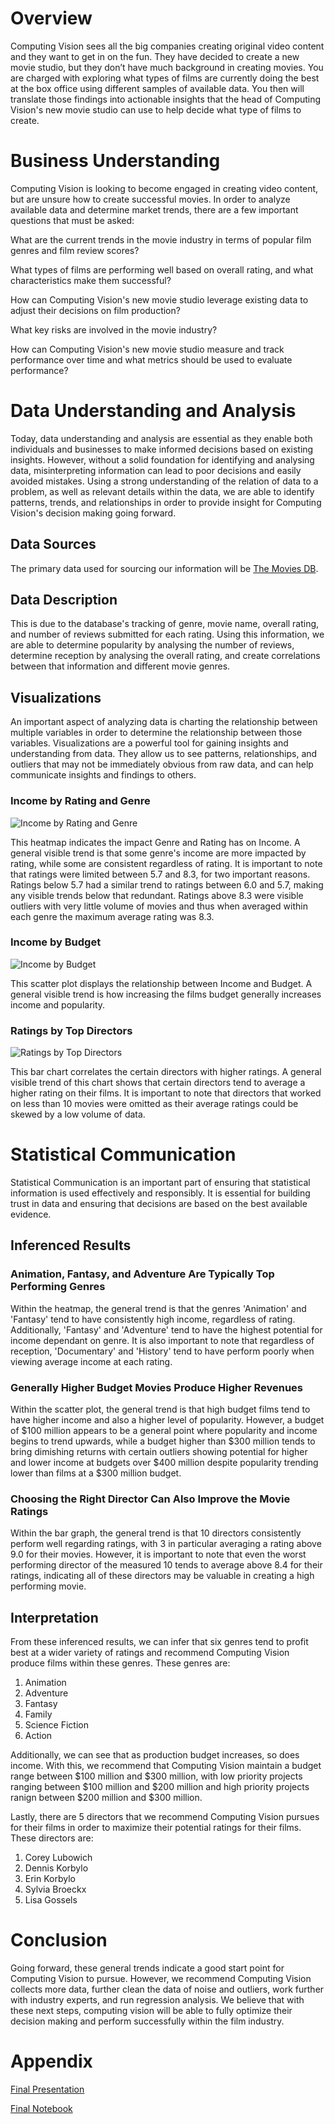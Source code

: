 # Overview

Computing Vision sees all the big companies creating original video content and they want to get in on the fun. They have decided to create a new movie studio, but they don’t have much background in creating movies. You are charged with exploring what types of films are currently doing the best at the box office using different samples of available data. You then will translate those findings into actionable insights that the head of Computing Vision's new movie studio can use to help decide what type of films to create.

# Business Understanding

Computing Vision is looking to become engaged in creating video content, but are unsure how to create successful movies. In order to  analyze available data and determine market trends, there are a few important questions that must be asked:

What are the current trends in the movie industry in terms of popular film genres and film review scores?

What types of films are performing well based on overall rating, and what characteristics make them successful?

How can Computing Vision's new movie studio leverage existing data to adjust their decisions on film production?

What key risks are involved in the movie industry?

How can Computing Vision's new movie studio measure and track performance over time and what metrics should be used to evaluate performance?

# Data Understanding and Analysis

Today, data understanding and analysis are essential as they enable both individuals and businesses to make informed decisions based on existing insights. However, without a solid foundation for identifying and analysing data, misinterpreting information can lead to poor decisions and easily avoided mistakes. Using a strong understanding of the relation of data to a problem, as well as relevant details within the data, we are able to identify patterns, trends, and relationships in order to provide insight for Computing Vision's decision making going forward.

## Data Sources

The primary data used for sourcing our information will be [The Movies DB](https://github.com/Jhuue/Flatiron-Capstone1/blob/main/Data/tmdb.movies.csv).

## Data Description

This is due to the database's tracking of genre, movie name, overall rating, and number of reviews submitted for each rating. Using this information, we are able to determine popularity by analysing the number of reviews, determine reception by analysing the overall rating, and create correlations between that information and different movie genres.

## Visualizations

An important aspect of analyzing data is charting the relationship between multiple variables in order to determine the relationship between those variables. Visualizations are a powerful tool for gaining insights and understanding from data. They allow us to see patterns, relationships, and outliers that may not be immediately obvious from raw data, and can help communicate insights and findings to others.

### Income by Rating and Genre
![Income by Rating and Genre](https://github.com/Jhuue/Flatiron-Capstone1/blob/main/Visualizations/heatmap.png)

This heatmap indicates the impact Genre and Rating has on Income. A general visible trend is that some genre's income are more impacted by rating, while some are consistent regardless of rating. It is important to note that ratings were limited between 5.7 and 8.3, for two important reasons. Ratings below 5.7 had a similar trend to ratings between 6.0 and 5.7, making any visible trends below that redundant. Ratings above 8.3 were visible outliers with very little volume of movies and thus when averaged within each genre the maximum average rating was 8.3.

### Income by Budget
![Income by Budget](https://github.com/Jhuue/Flatiron-Capstone1/blob/main/Visualizations/scatterplot.png)

This scatter plot displays the relationship between Income and Budget. A general visible trend is how increasing the films budget generally increases income and popularity. 

### Ratings by Top Directors
![Ratings by Top Directors](https://github.com/Jhuue/Flatiron-Capstone1/blob/main/Visualizations/BargraphDirectors.png)

This bar chart correlates the certain directors with higher ratings. A general visible trend of this chart shows that certain directors tend to average a higher rating on their films. It is important to note that directors that worked on less than 10 movies were omitted as their average ratings could be skewed by a low volume of data.

# Statistical Communication

Statistical Communication is an important part of ensuring that statistical information is used effectively and responsibly. It is essential for building trust in data and ensuring that decisions are based on the best available evidence.

## Inferenced Results

### Animation, Fantasy, and Adventure Are Typically Top Performing Genres

Within the heatmap, the general trend is that the genres 'Animation' and 'Fantasy' tend to have consistently high income, regardless of rating. Additionally, 'Fantasy' and 'Adventure' tend to have the highest potential for income dependant on genre. It is also important to note that regardless of reception, 'Documentary' and 'History' tend to have perform poorly when viewing average income at each rating.

### Generally Higher Budget Movies Produce Higher Revenues

Within the scatter plot, the general trend is that high budget films tend to have higher income and also a higher level of popularity. However, a budget of $100 million appears to be a general point where popularity and income begins to trend upwards, while a budget higher than $300 million tends to bring dimishing returns with certain outliers showing potential for higher and lower income at budgets over $400 million despite popularity trending lower than films at a $300 million budget.

### Choosing the Right Director Can Also Improve the Movie Ratings

Within the bar graph, the general trend is that 10 directors consistently perform well regarding ratings, with 3 in particular averaging a rating above 9.0 for their movies. However, it is important to note that even the worst performing director of the measured 10 tends to average above 8.4 for their ratings, indicating all of these directors may be valuable in creating a high performing movie.

## Interpretation

From these inferenced results, we can infer that six genres tend to profit best at a wider variety of ratings and recommend Computing Vision produce films within these genres. These genres are:

1. Animation
2. Adventure
3. Fantasy
4. Family
5. Science Fiction
6. Action

Additionally, we can see that as production budget increases, so does income. With this, we recommend that Computing Vision maintain a budget range between $100 million and $300 million, with low priority projects ranging between $100 million and $200 million and high priority projects ranign between $200 million and $300 million.

Lastly, there are 5 directors that we recommend Computing Vision pursues for their films in order to maximize their potential ratings for their films. These directors are:

1. Corey Lubowich
2. Dennis Korbylo
3. Erin Korbylo
4. Sylvia Broeckx
5. Lisa Gossels



# Conclusion

Going forward, these general trends indicate a good start point for Computing Vision to pursue. However, we recommend Computing Vision collects more data, further clean the data of noise and outliers, work further with industry experts, and run regression analysis. We believe that with these next steps, computing vision will be able to fully optimize their decision making and perform successfully within the film industry.

# Appendix
[Final Presentation](https://github.com/Jhuue/Flatiron-Capstone1/blob/main/Final%20Presentation.pptx)

[Final Notebook](https://github.com/Jhuue/Flatiron-Capstone1/blob/main/Final%20Notebook.ipynb)
